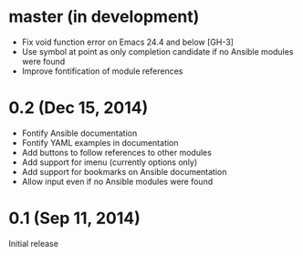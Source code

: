 master (in development)
=======================

- Fix void function error on Emacs 24.4 and below [GH-3]
- Use symbol at point as only completion candidate if no Ansible modules were
  found
- Improve fontification of module references

0.2 (Dec 15, 2014)
==================

- Fontify Ansible documentation
- Fontify YAML examples in documentation
- Add buttons to follow references to other modules
- Add support for imenu (currently options only)
- Add support for bookmarks on Ansible documentation
- Allow input even if no Ansible modules were found

0.1 (Sep 11, 2014)
==================

Initial release
